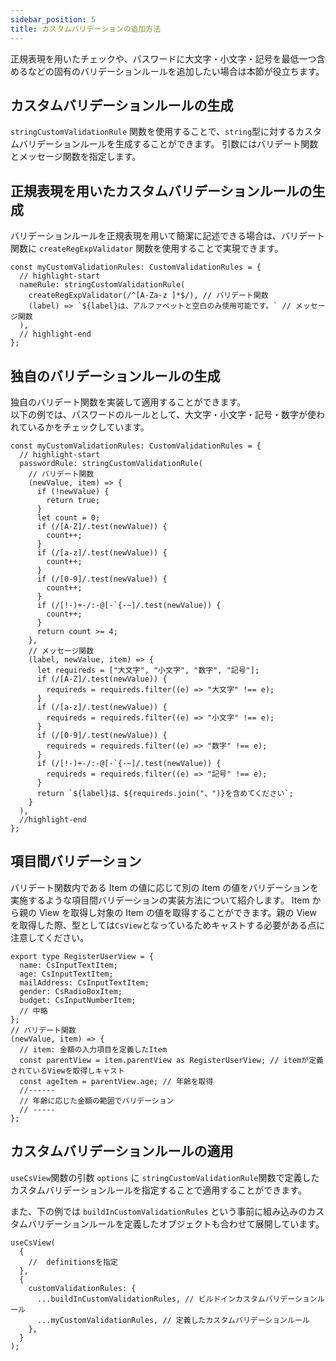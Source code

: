 ```yaml
---
sidebar_position: 5
title: カスタムバリデーションの追加方法
---
```


正規表現を用いたチェックや、パスワードに大文字・小文字・記号を最低一つ含めるなどの固有のバリデーションルールを追加したい場合は本節が役立ちます。

## カスタムバリデーションルールの生成

`stringCustomValidationRule` 関数を使用することで、`string`型に対するカスタムバリデーションルールを生成することができます。
引数にはバリデート関数とメッセージ関数を指定します。

## 正規表現を用いたカスタムバリデーションルールの生成

バリデーションルールを正規表現を用いて簡潔に記述できる場合は、バリデート関数に `createRegExpValidator` 関数を使用することで実現できます。

```tsx title="アルファベットと空白のみを許容するバリデーションルール"
const myCustomValidationRules: CustomValidationRules = {
  // highlight-start
  nameRule: stringCustomValidationRule(
    createRegExpValidator(/^[A-Za-z ]*$/), // バリデート関数
    (label) => `${label}は、アルファベットと空白のみ使用可能です。` // メッセージ関数
  ),
  // highlight-end
};
```

## 独自のバリデーションルールの生成

独自のバリデート関数を実装して適用することができます。<br />
以下の例では、パスワードのルールとして、大文字・小文字・記号・数字が使われているかをチェックしています。

```tsx title="パスワードの複雑な作成ルールを定義したバリデーションルール"
const myCustomValidationRules: CustomValidationRules = {
  // highlight-start
  passwordRule: stringCustomValidationRule(
    // バリデート関数
    (newValue, item) => {
      if (!newValue) {
        return true;
      }
      let count = 0;
      if (/[A-Z]/.test(newValue)) {
        count++;
      }
      if (/[a-z]/.test(newValue)) {
        count++;
      }
      if (/[0-9]/.test(newValue)) {
        count++;
      }
      if (/[!-)+-/:-@[-`{-~]/.test(newValue)) {
        count++;
      }
      return count >= 4;
    },
    // メッセージ関数
    (label, newValue, item) => {
      let requireds = ["大文字", "小文字", "数字", "記号"];
      if (/[A-Z]/.test(newValue)) {
        requireds = requireds.filter((e) => "大文字" !== e);
      }
      if (/[a-z]/.test(newValue)) {
        requireds = requireds.filter((e) => "小文字" !== e);
      }
      if (/[0-9]/.test(newValue)) {
        requireds = requireds.filter((e) => "数字" !== e);
      }
      if (/[!-)+-/:-@[-`{-~]/.test(newValue)) {
        requireds = requireds.filter((e) => "記号" !== e);
      }
      return `${label}は、${requireds.join("、")}を含めてください`;
    }
  ),
  //highlight-end
};
```

## 項目間バリデーション

バリデート関数内である Item の値に応じて別の Item の値をバリデーションを実施するような項目間バリデーションの実装方法について紹介します。
Item から親の View を取得し対象の Item の値を取得することができます。親の View を取得した際、型としては`CsView`となっているためキャストする必要がある点に注意してください。

```tsx
export type RegisterUserView = {
  name: CsInputTextItem;
  age: CsInputTextItem;
  mailAddress: CsInputTextItem;
  gender: CsRadioBoxItem;
  budget: CsInputNumberItem;
  // 中略
};
// バリデート関数
(newValue, item) => {
  // item: 金額の入力項目を定義したItem
  const parentView = item.parentView as RegisterUserView; // itemが定義されているViewを取得しキャスト
  const ageItem = parentView.age; // 年齢を取得
  //------
  // 年齢に応じた金額の範囲でバリデーション
  // -----
};
```

## カスタムバリデーションルールの適用

`useCsView`関数の引数 `options` に `stringCustomValidationRule`関数で定義したカスタムバリデーションルールを指定することで適用することができます。

また、下の例では `buildInCustomValidationRules` という事前に組み込みのカスタムバリデーションルールを定義したオブジェクトも合わせて展開しています。

```tsx
useCsView(
  {
    //  definitionsを指定
  },
  {
    customValidationRules: {
      ...buildInCustomValidationRules, // ビルドインカスタムバリデーションルール
      ...myCustomValidationRules, // 定義したカスタムバリデーションルール
    },
  }
);
```
